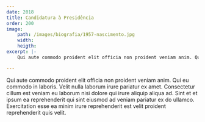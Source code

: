```yaml
---
date: 2018
title: Candidatura à Presidência
order: 200
image:
    path: /images/biografia/1957-nascimento.jpg
    width:
    heigth:
excerpt: |-
    Qui aute commodo proident elit officia non proident veniam anim. Qui eu commodo in laboris. Velit nulla laborum irure pariatur ex amet. Consectetur cillum est veniam eu laborum nisi dolore qui irure aliquip aliqua ad. Sint et et ipsum ea reprehenderit qui sint eiusmod ad veniam pariatur ex do ullamco. Exercitation esse ea minim irure reprehenderit est velit proident reprehenderit quis velit.

---
```

Qui aute commodo proident elit officia non proident veniam anim. Qui eu commodo in laboris. Velit nulla laborum irure pariatur ex amet. Consectetur cillum est veniam eu laborum nisi dolore qui irure aliquip aliqua ad. Sint et et ipsum ea reprehenderit qui sint eiusmod ad veniam pariatur ex do ullamco. Exercitation esse ea minim irure reprehenderit est velit proident reprehenderit quis velit.
